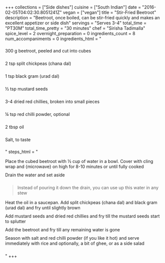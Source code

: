 +++
collections = ["Side dishes"]
cuisine = ["South Indian"]
date = "2016-02-05T04:02:30.8051241Z"
vegan = ["vegan"]
title = "Stir-Fried Beetroot"
description = "Beetroot, once boiled, can be stir-fried quickly and makes an excellent appetizer or side dish"
servings = "Serves 3-4"
total_time = "PT30M"
total_time_pretty = "30 minutes"
chef = "Sirisha Tadimalla"
spice_level = 2
overnight_preparation = 0
ingredients_count = 8
num_accompaniments = 0
ingredients_html = "<ul style='padding-left: 0; list-style: none;'><li itemprop='recipeIngredient' style='margin: 8px 0px;padding: 8px 0px;'>300 g beetroot, peeled and cut into cubes</li><li itemprop='recipeIngredient' style='margin: 8px 0px;padding: 8px 0px;'>2 tsp split chickpeas (chana dal)</li><li itemprop='recipeIngredient' style='margin: 8px 0px;padding: 8px 0px;'>1 tsp black gram (urad dal)</li><li itemprop='recipeIngredient' style='margin: 8px 0px;padding: 8px 0px;'>½ tsp mustard seeds</li><li itemprop='recipeIngredient' style='margin: 8px 0px;padding: 8px 0px;'>3-4 dried red chillies, broken into small pieces</li><li itemprop='recipeIngredient' style='margin: 8px 0px;padding: 8px 0px;'>¼ tsp red chilli powder, optional</li><li itemprop='recipeIngredient' style='margin: 8px 0px;padding: 8px 0px;'>2 tbsp oil</li><li itemprop='recipeIngredient' style='margin: 8px 0px;padding: 8px 0px;'>Salt, to taste</li></ul>"
steps_html = "<ol style='list-style: none inside; padding-left: 0px;'><li style='padding-bottom: 10px;'><i class='step-track-icon fa fa-square-o'></i><span class='step-text' itemprop='recipeInstructions'>Place the cubed beetroot with ½ cup of water in a bowl. Cover with cling wrap and {microwave} on high for 8-10 minutes or until fully cooked</span></li><li style='padding-bottom: 10px;'><i class='step-track-icon fa fa-square-o'></i><span class='step-text' itemprop='recipeInstructions'>Drain the water and set aside</span></li><blockquote>Instead of pouring it down the drain, you can use up this water in any stew</blockquote><li style='padding-bottom: 10px;'><i class='step-track-icon fa fa-square-o'></i><span class='step-text' itemprop='recipeInstructions'>Heat the oil in a saucepan. Add split chickpeas (chana dal) and black gram (urad dal) and fry until slightly brown</span></li><li style='padding-bottom: 10px;'><i class='step-track-icon fa fa-square-o'></i><span class='step-text' itemprop='recipeInstructions'>Add mustard seeds and dried red chillies and fry till the mustard seeds start to splutter</span></li><li style='padding-bottom: 10px;'><i class='step-track-icon fa fa-square-o'></i><span class='step-text' itemprop='recipeInstructions'>Add the beetroot and fry till any remaining water is gone</span></li><li style='padding-bottom: 10px;'><i class='step-track-icon fa fa-square-o'></i><span class='step-text' itemprop='recipeInstructions'>Season with salt and red chilli powder (if you like it hot) and serve immediately with rice and optionally, a bit of ghee, or as a side salad</span></li></ol>"
+++
